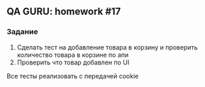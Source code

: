 ## QA GURU: homework #17

### Задание
1. Сделать тест на добавление товара в корзину и проверить количество товара в корзине по апи
2. Проверить что товар добавлен по UI

Все тесты реализовать с передачей cookie